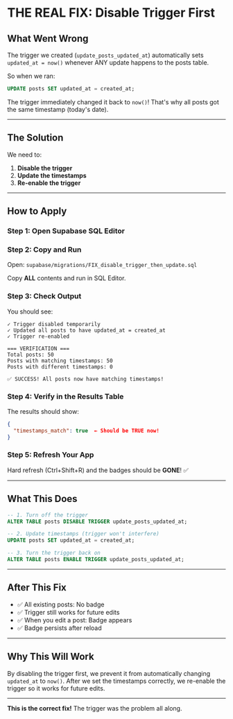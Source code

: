 # THE REAL FIX: Disable Trigger First

## What Went Wrong

The trigger we created (`update_posts_updated_at`) automatically sets `updated_at = now()` whenever ANY update happens to the posts table. 

So when we ran:
```sql
UPDATE posts SET updated_at = created_at;
```

The trigger immediately changed it back to `now()`! That's why all posts got the same timestamp (today's date).

---

## The Solution

We need to:
1. **Disable the trigger**
2. **Update the timestamps**
3. **Re-enable the trigger**

---

## How to Apply

### Step 1: Open Supabase SQL Editor

### Step 2: Copy and Run

Open: `supabase/migrations/FIX_disable_trigger_then_update.sql`

Copy **ALL** contents and run in SQL Editor.

### Step 3: Check Output

You should see:
```
✓ Trigger disabled temporarily
✓ Updated all posts to have updated_at = created_at
✓ Trigger re-enabled

=== VERIFICATION ===
Total posts: 50
Posts with matching timestamps: 50
Posts with different timestamps: 0

✅ SUCCESS! All posts now have matching timestamps!
```

### Step 4: Verify in the Results Table

The results should show:
```json
{
  "timestamps_match": true  ← Should be TRUE now!
}
```

### Step 5: Refresh Your App

Hard refresh (Ctrl+Shift+R) and the badges should be **GONE**! ✅

---

## What This Does

```sql
-- 1. Turn off the trigger
ALTER TABLE posts DISABLE TRIGGER update_posts_updated_at;

-- 2. Update timestamps (trigger won't interfere)
UPDATE posts SET updated_at = created_at;

-- 3. Turn the trigger back on
ALTER TABLE posts ENABLE TRIGGER update_posts_updated_at;
```

---

## After This Fix

- ✅ All existing posts: No badge
- ✅ Trigger still works for future edits
- ✅ When you edit a post: Badge appears
- ✅ Badge persists after reload

---

## Why This Will Work

By disabling the trigger first, we prevent it from automatically changing `updated_at` to `now()`. After we set the timestamps correctly, we re-enable the trigger so it works for future edits.

---

**This is the correct fix!** The trigger was the problem all along.
